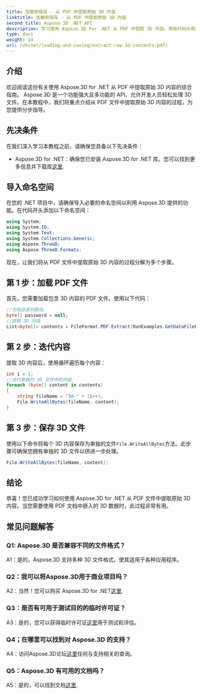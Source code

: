```yaml
---
title: 加载和保存 - 从 PDF 中提取原始 3D 内容
linktitle: 加载和保存 - 从 PDF 中提取原始 3D 内容
second_title: Aspose.3D .NET API
description: 学习使用 Aspose.3D for .NET 从 PDF 中提取 3D 内容。带有代码示例的分步指南。
type: docs
weight: 14
url: /zh/net/loading-and-saving/extract-raw-3d-contents-pdf/
---
```

## 介绍

欢迎阅读这份有关使用 Aspose.3D for .NET 从 PDF 中提取原始 3D 内容的综合指南。 Aspose.3D 是一个功能强大且多功能的 API，允许开发人员轻松处理 3D 文件。在本教程中，我们将重点介绍从 PDF 文件中提取原始 3D 内容的过程，为您提供分步指导。

## 先决条件

在我们深入学习本教程之前，请确保您具备以下先决条件：

-  Aspose.3D for .NET：确保您已安装 Aspose.3D for .NET 库。您可以找到更多信息并下载库[这里](https://releases.aspose.com/3d/net/).

## 导入命名空间

在您的 .NET 项目中，请确保导入必要的命名空间以利用 Aspose.3D 提供的功能。在代码开头添加以下命名空间：

```csharp
using System;
using System.IO;
using System.Text;
using System.Collections.Generic;
using Aspose.ThreeD;
using Aspose.ThreeD.Formats;
```

现在，让我们将从 PDF 文件中提取原始 3D 内容的过程分解为多个步骤。

## 第 1 步：加载 PDF 文件

首先，您需要加载包含 3D 内容的 PDF 文件。使用以下代码：

```csharp
//文档目录的路径。
byte[] password = null;
//提取 3D 内容
List<byte[]> contents = FileFormat.PDF.Extract(RunExamples.GetDataFilePath("House_Design.pdf"), password);
```

## 第 2 步：迭代内容

提取 3D 内容后，使用循环遍历每个内容：

```csharp
int i = 1;
//迭代单独的 3D 文件中的内容
foreach (byte[] content in contents)
{
    string fileName = "3d-" + (i++);
    File.WriteAllBytes(fileName, content);
}
```

## 第 3 步：保存 3D 文件

使用以下命令将每个 3D 内容保存为单独的文件`File.WriteAllBytes`方法。此步骤可确保您拥有单独的 3D 文件以供进一步处理。

```csharp
File.WriteAllBytes(fileName, content);
```

## 结论

恭喜！您已成功学习如何使用 Aspose.3D for .NET 从 PDF 文件中提取原始 3D 内容。当您需要使用 PDF 文档中嵌入的 3D 数据时，此过程非常有用。

## 常见问题解答

### Q1: Aspose.3D 是否兼容不同的文件格式？

A1：是的，Aspose.3D 支持多种 3D 文件格式，使其适用于各种应用程序。

### Q2：我可以将Aspose.3D用于商业项目吗？

 A2：当然！您可以购买 Aspose.3D for .NET[这里](https://purchase.aspose.com/buy).

### Q3：是否有可用于测试目的的临时许可证？

 A3：是的，您可以获得临时许可证[这里](https://purchase.aspose.com/temporary-license/)用于测试和评估。

### Q4；在哪里可以找到对 Aspose.3D 的支持？

 A4：访问Aspose.3D论坛[这里](https://forum.aspose.com/c/3d/18)任何与支持相关的查询。

### Q5：Aspose.3D 有可用的文档吗？

 A5：是的，可以找到文档[这里](https://reference.aspose.com/3d/net/).
